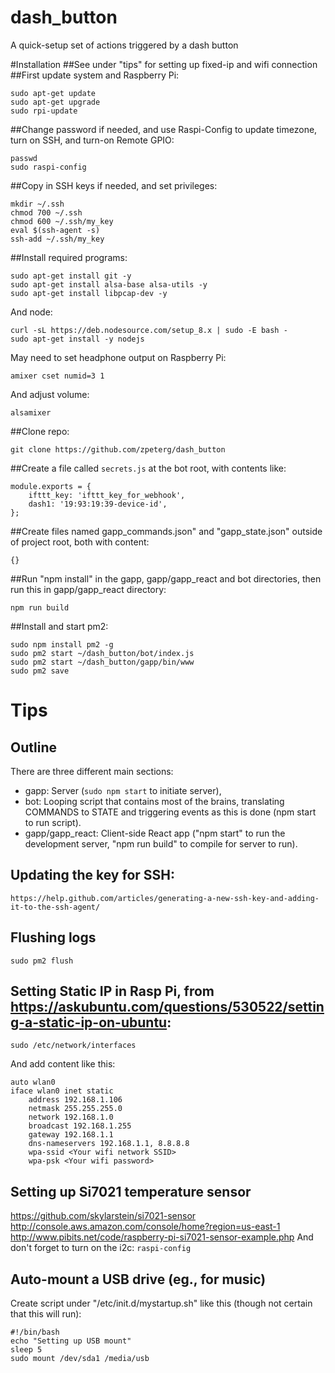 # dash_button
A quick-setup set of actions triggered by a dash button

#Installation
##See under "tips" for setting up fixed-ip and wifi connection
##First update system and Raspberry Pi:
```
sudo apt-get update
sudo apt-get upgrade
sudo rpi-update
```
##Change password if needed, and use Raspi-Config to update timezone, turn on SSH, and turn-on Remote GPIO:
```
passwd
sudo raspi-config
```
##Copy in SSH keys if needed, and set privileges:
```
mkdir ~/.ssh
chmod 700 ~/.ssh
chmod 600 ~/.ssh/my_key
eval $(ssh-agent -s)
ssh-add ~/.ssh/my_key
```
##Install required programs:
```
sudo apt-get install git -y
sudo apt-get install alsa-base alsa-utils -y
sudo apt-get install libpcap-dev -y
```
And node:
```
curl -sL https://deb.nodesource.com/setup_8.x | sudo -E bash -
sudo apt-get install -y nodejs
```
May need to set headphone output on Raspberry Pi:
```
amixer cset numid=3 1
```
And adjust volume:
```
alsamixer
```

##Clone repo:
```
git clone https://github.com/zpeterg/dash_button
```

##Create a file called ```secrets.js``` at the bot root, with contents like:
```
module.exports = {
    ifttt_key: 'ifttt_key_for_webhook',
    dash1: '19:93:19:39-device-id',
};

```
##Create files named gapp_commands.json" and "gapp_state.json" outside of project root, both with content:
```
{}
```
##Run "npm install" in the gapp, gapp/gapp_react and bot directories, then run this in gapp/gapp_react directory:
```
npm run build
```
##Install and start pm2:
```
sudo npm install pm2 -g
sudo pm2 start ~/dash_button/bot/index.js
sudo pm2 start ~/dash_button/gapp/bin/www
sudo pm2 save
```

# Tips
## Outline
There are three different main sections:
- gapp: Server (```sudo npm start``` to initiate server),
- bot: Looping script that contains most of the brains, translating COMMANDS to STATE and triggering events as this is done (npm start to run script).
- gapp/gapp_react: Client-side React app ("npm start" to run the development server, "npm run build" to compile for server to run).
## Updating the key for SSH: 
```
https://help.github.com/articles/generating-a-new-ssh-key-and-adding-it-to-the-ssh-agent/
```
## Flushing logs
```
sudo pm2 flush
```
## Setting Static IP in Rasp Pi, from https://askubuntu.com/questions/530522/setting-a-static-ip-on-ubuntu:
```
sudo /etc/network/interfaces
```
And add content like this:
```
auto wlan0
iface wlan0 inet static
    address 192.168.1.106
    netmask 255.255.255.0
    network 192.168.1.0
    broadcast 192.168.1.255
    gateway 192.168.1.1
    dns-nameservers 192.168.1.1, 8.8.8.8
    wpa-ssid <Your wifi network SSID>
    wpa-psk <Your wifi password>
```
## Setting up Si7021 temperature sensor
https://github.com/skylarstein/si7021-sensor
http://console.aws.amazon.com/console/home?region=us-east-1
http://www.pibits.net/code/raspberry-pi-si7021-sensor-example.php
And don't forget to turn on the i2c: ```raspi-config```
## Auto-mount a USB drive (eg., for music)
Create script under "/etc/init.d/mystartup.sh" like this (though not certain that this will run):
```
#!/bin/bash
echo "Setting up USB mount"
sleep 5
sudo mount /dev/sda1 /media/usb
``` 
